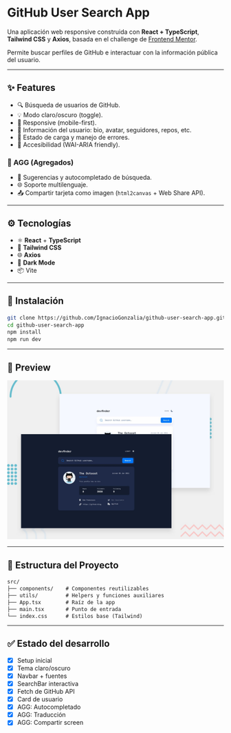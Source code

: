 # GitHub User Search App

Una aplicación web responsive construida con **React + TypeScript**, **Tailwind CSS** y **Axios**, basada en el challenge de [Frontend Mentor](https://www.frontendmentor.io/challenges/github-user-search-app-Q09YOgaH6).

Permite buscar perfiles de GitHub e interactuar con la información pública del usuario.

---

## ✨ Features

- 🔍 Búsqueda de usuarios de GitHub.
- 💡 Modo claro/oscuro (toggle).
- 📱 Responsive (mobile-first).
- 📄 Información del usuario: bio, avatar, seguidores, repos, etc.
- 🔁 Estado de carga y manejo de errores.
- 🎯 Accesibilidad (WAI-ARIA friendly).

### 🧪 AGG (Agregados)

- 🔎 Sugerencias y autocompletado de búsqueda.
- 🌐 Soporte multilenguaje.
- 📤 Compartir tarjeta como imagen (`html2canvas` + Web Share API).

---

## ⚙️ Tecnologías

- ⚛️ **React** + **TypeScript**
- 🎨 **Tailwind CSS**
- 🌐 **Axios**
- 🌙 **Dark Mode**
- 📦 Vite

---

## 🚀 Instalación

```bash
git clone https://github.com/IgnacioGonzalia/github-user-search-app.git
cd github-user-search-app
npm install
npm run dev
```

---

## 📸 Preview

![App Preview - Light and Dark mode](./public/preview.jpg)

---

## 📁 Estructura del Proyecto

```
src/
├── components/    # Componentes reutilizables
├── utils/         # Helpers y funciones auxiliares
├── App.tsx        # Raíz de la app
├── main.tsx       # Punto de entrada
└── index.css      # Estilos base (Tailwind)
```

---

## ✅ Estado del desarrollo

- [x] Setup inicial
- [x] Tema claro/oscuro
- [x] Navbar + fuentes
- [x] SearchBar interactiva
- [x] Fetch de GitHub API
- [x] Card de usuario
- [x] AGG: Autocompletado
- [x] AGG: Traducción
- [x] AGG: Compartir screen
